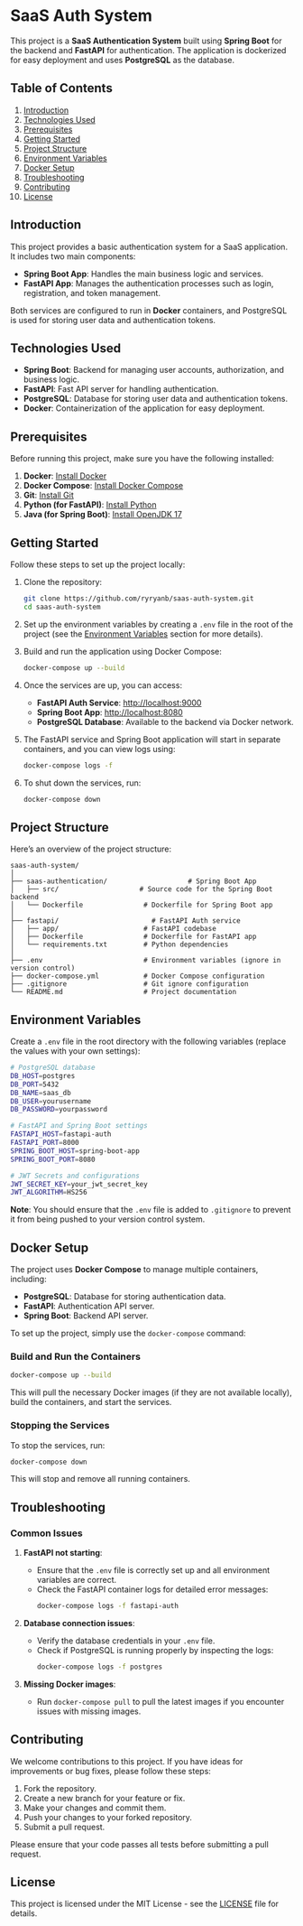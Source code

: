 
# SaaS Auth System

This project is a **SaaS Authentication System** built using **Spring Boot** for the backend and **FastAPI** for authentication. The application is dockerized for easy deployment and uses **PostgreSQL** as the database.

## Table of Contents

1. [Introduction](#introduction)
2. [Technologies Used](#technologies-used)
3. [Prerequisites](#prerequisites)
4. [Getting Started](#getting-started)
5. [Project Structure](#project-structure)
6. [Environment Variables](#environment-variables)
7. [Docker Setup](#docker-setup)
8. [Troubleshooting](#troubleshooting)
9. [Contributing](#contributing)
10. [License](#license)

## Introduction

This project provides a basic authentication system for a SaaS application. It includes two main components:

- **Spring Boot App**: Handles the main business logic and services.
- **FastAPI App**: Manages the authentication processes such as login, registration, and token management.

Both services are configured to run in **Docker** containers, and PostgreSQL is used for storing user data and authentication tokens.

## Technologies Used

- **Spring Boot**: Backend for managing user accounts, authorization, and business logic.
- **FastAPI**: Fast API server for handling authentication.
- **PostgreSQL**: Database for storing user data and authentication tokens.
- **Docker**: Containerization of the application for easy deployment.

## Prerequisites

Before running this project, make sure you have the following installed:

1. **Docker**: [Install Docker](https://www.docker.com/get-started)
2. **Docker Compose**: [Install Docker Compose](https://docs.docker.com/compose/install/)
3. **Git**: [Install Git](https://git-scm.com/book/en/v2/Getting-Started-Installing-Git)
4. **Python (for FastAPI)**: [Install Python](https://www.python.org/downloads/)
5. **Java (for Spring Boot)**: [Install OpenJDK 17](https://adoptopenjdk.net/)

## Getting Started

Follow these steps to set up the project locally:

1. Clone the repository:
   ```bash
   git clone https://github.com/ryryanb/saas-auth-system.git
   cd saas-auth-system
   ```

2. Set up the environment variables by creating a `.env` file in the root of the project (see the [Environment Variables](#environment-variables) section for more details).

3. Build and run the application using Docker Compose:
   ```bash
   docker-compose up --build
   ```

4. Once the services are up, you can access:

   - **FastAPI Auth Service**: [http://localhost:9000](http://localhost:8000)
   - **Spring Boot App**: [http://localhost:8080](http://localhost:8080)
   - **PostgreSQL Database**: Available to the backend via Docker network.

5. The FastAPI service and Spring Boot application will start in separate containers, and you can view logs using:
   ```bash
   docker-compose logs -f
   ```

6. To shut down the services, run:
   ```bash
   docker-compose down
   ```

## Project Structure

Here’s an overview of the project structure:

```
saas-auth-system/
│
├── saas-authentication/                    # Spring Boot App
│   ├── src/                    # Source code for the Spring Boot backend
│   └── Dockerfile               # Dockerfile for Spring Boot app
│
├── fastapi/                       # FastAPI Auth service
│   ├── app/                     # FastAPI codebase
│   ├── Dockerfile               # Dockerfile for FastAPI app
│   └── requirements.txt         # Python dependencies
│
├── .env                         # Environment variables (ignore in version control)
├── docker-compose.yml           # Docker Compose configuration
├── .gitignore                   # Git ignore configuration
└── README.md                    # Project documentation
```

## Environment Variables

Create a `.env` file in the root directory with the following variables (replace the values with your own settings):

```bash
# PostgreSQL database
DB_HOST=postgres
DB_PORT=5432
DB_NAME=saas_db
DB_USER=yourusername
DB_PASSWORD=yourpassword

# FastAPI and Spring Boot settings
FASTAPI_HOST=fastapi-auth
FASTAPI_PORT=8000
SPRING_BOOT_HOST=spring-boot-app
SPRING_BOOT_PORT=8080

# JWT Secrets and configurations
JWT_SECRET_KEY=your_jwt_secret_key
JWT_ALGORITHM=HS256
```

**Note**: You should ensure that the `.env` file is added to `.gitignore` to prevent it from being pushed to your version control system.

## Docker Setup

The project uses **Docker Compose** to manage multiple containers, including:

- **PostgreSQL**: Database for storing authentication data.
- **FastAPI**: Authentication API server.
- **Spring Boot**: Backend API server.

To set up the project, simply use the `docker-compose` command:

### Build and Run the Containers

```bash
docker-compose up --build
```

This will pull the necessary Docker images (if they are not available locally), build the containers, and start the services.

### Stopping the Services

To stop the services, run:

```bash
docker-compose down
```

This will stop and remove all running containers.

## Troubleshooting

### Common Issues

1. **FastAPI not starting**: 
   - Ensure that the `.env` file is correctly set up and all environment variables are correct.
   - Check the FastAPI container logs for detailed error messages:
     ```bash
     docker-compose logs -f fastapi-auth
     ```

2. **Database connection issues**:
   - Verify the database credentials in your `.env` file.
   - Check if PostgreSQL is running properly by inspecting the logs:
     ```bash
     docker-compose logs -f postgres
     ```

3. **Missing Docker images**:
   - Run `docker-compose pull` to pull the latest images if you encounter issues with missing images.

## Contributing

We welcome contributions to this project. If you have ideas for improvements or bug fixes, please follow these steps:

1. Fork the repository.
2. Create a new branch for your feature or fix.
3. Make your changes and commit them.
4. Push your changes to your forked repository.
5. Submit a pull request.

Please ensure that your code passes all tests before submitting a pull request.

## License

This project is licensed under the MIT License - see the [LICENSE](LICENSE) file for details.

